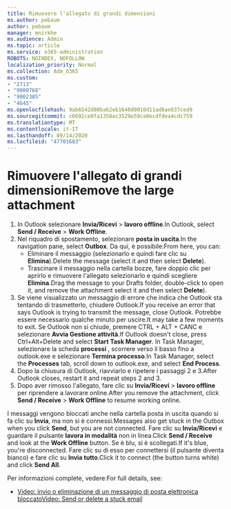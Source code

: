 ```yaml
---
title: Rimuovere l'allegato di grandi dimensioni
ms.author: pebaum
author: pebaum
manager: mnirkhe
ms.audience: Admin
ms.topic: article
ms.service: o365-administration
ROBOTS: NOINDEX, NOFOLLOW
localization_priority: Normal
ms.collection: Adm_O365
ms.custom:
- "2713"
- "9000768"
- "9002385"
- "4645"
ms.openlocfilehash: 9ab6542d80ba62eb1640d0010d11ad6ae637ced9
ms.sourcegitcommit: c6692ce0fa1358ec3529e59ca0ecdfdea4cdc759
ms.translationtype: MT
ms.contentlocale: it-IT
ms.lasthandoff: 09/14/2020
ms.locfileid: "47701683"
---
```

# <a name="remove-the-large-attachment"></a><span data-ttu-id="2db9d-102">Rimuovere l'allegato di grandi dimensioni</span><span class="sxs-lookup"><span data-stu-id="2db9d-102">Remove the large attachment</span></span>

1. <span data-ttu-id="2db9d-103">In Outlook selezionare **Invia/Ricevi**  >  **lavoro offline**.</span><span class="sxs-lookup"><span data-stu-id="2db9d-103">In Outlook, select **Send / Receive** > **Work Offline**.</span></span> 
2. <span data-ttu-id="2db9d-104">Nel riquadro di spostamento, selezionare **posta in uscita**.</span><span class="sxs-lookup"><span data-stu-id="2db9d-104">In the navigation pane, select **Outbox**.</span></span> <span data-ttu-id="2db9d-105">Da qui, è possibile:</span><span class="sxs-lookup"><span data-stu-id="2db9d-105">From here, you can:</span></span> 
    - <span data-ttu-id="2db9d-106">Eliminare il messaggio (selezionarlo e quindi fare clic su **Elimina**).</span><span class="sxs-lookup"><span data-stu-id="2db9d-106">Delete the message (select it and then select **Delete**).</span></span>
    - <span data-ttu-id="2db9d-107">Trascinare il messaggio nella cartella bozze, fare doppio clic per aprirlo e rimuovere l'allegato selezionarlo e quindi scegliere **Elimina**.</span><span class="sxs-lookup"><span data-stu-id="2db9d-107">Drag the message to your Drafts folder, double-click to open it, and remove the attachment select it and then select **Delete**).</span></span>
3. <span data-ttu-id="2db9d-108">Se viene visualizzato un messaggio di errore che indica che Outlook sta tentando di trasmetterlo, chiudere Outlook.</span><span class="sxs-lookup"><span data-stu-id="2db9d-108">If you receive an error that says Outlook is trying to transmit the message, close Outlook.</span></span> <span data-ttu-id="2db9d-109">Potrebbe essere necessario qualche minuto per uscire.</span><span class="sxs-lookup"><span data-stu-id="2db9d-109">It may take a few moments to exit.</span></span> <span data-ttu-id="2db9d-110">Se Outlook non si chiude, premere CTRL + ALT + CANC e selezionare **Avvia Gestione attività**.</span><span class="sxs-lookup"><span data-stu-id="2db9d-110">If Outlook doesn't close, press Ctrl+Alt+Delete and select **Start Task Manager**.</span></span> <span data-ttu-id="2db9d-111">In Task Manager, selezionare la scheda **processi** , scorrere verso il basso fino a outlook.exe e selezionare **Termina processo**.</span><span class="sxs-lookup"><span data-stu-id="2db9d-111">In Task Manager, select the **Processes** tab, scroll down to outlook.exe, and select **End Process**.</span></span>
4. <span data-ttu-id="2db9d-112">Dopo la chiusura di Outlook, riavviarlo e ripetere i passaggi 2 e 3.</span><span class="sxs-lookup"><span data-stu-id="2db9d-112">After Outlook closes, restart it and repeat steps 2 and 3.</span></span> 
5. <span data-ttu-id="2db9d-113">Dopo aver rimosso l'allegato, fare clic su **Invia/Ricevi**  >  **lavoro offline** per riprendere a lavorare online.</span><span class="sxs-lookup"><span data-stu-id="2db9d-113">After you remove the attachment, click **Send / Receive** > **Work Offline** to resume working online.</span></span> 

<span data-ttu-id="2db9d-114">I messaggi vengono bloccati anche nella cartella posta in uscita quando si fa clic su **Invia**, ma non si è connessi.</span><span class="sxs-lookup"><span data-stu-id="2db9d-114">Messages also get stuck in the Outbox when you click **Send**, but you are not connected.</span></span> <span data-ttu-id="2db9d-115">Fare clic su **Invia/Ricevi** e guardare il pulsante **lavora in modalità** non in linea.</span><span class="sxs-lookup"><span data-stu-id="2db9d-115">Click **Send / Receive** and look at the **Work Offline** button.</span></span> <span data-ttu-id="2db9d-116">Se è blu, si è scollegati.</span><span class="sxs-lookup"><span data-stu-id="2db9d-116">If it's blue, you're disconnected.</span></span> <span data-ttu-id="2db9d-117">Fare clic su di esso per connettersi (il pulsante diventa bianco) e fare clic su **Invia tutto**.</span><span class="sxs-lookup"><span data-stu-id="2db9d-117">Click it to connect (the button turns white) and click **Send All**.</span></span>
 
 <span data-ttu-id="2db9d-118">Per informazioni complete, vedere:</span><span class="sxs-lookup"><span data-stu-id="2db9d-118">For full details, see:</span></span>
- [<span data-ttu-id="2db9d-119">Video: invio o eliminazione di un messaggio di posta elettronica bloccato</span><span class="sxs-lookup"><span data-stu-id="2db9d-119">Video: Send or delete a stuck email</span></span>](https://support.office.com/article/Video-Send-or-delete-an-email-stuck-in-your-outbox-26d5d34a-4e5f-444a-a9e8-44db04a94dec) 